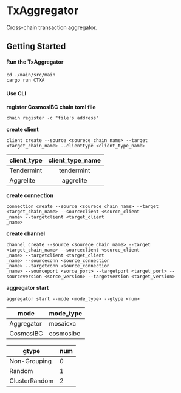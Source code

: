 # TxAggregator

 Cross-chain transaction aggregator.

## Getting Started

#### Run the TxAggregator

```shell
cd ./main/src/main
cargo run CTXA
```

#### Use CLI

**register CosmosIBC chain toml file**

```shell
chain register -c "file's address"
```

**create client**

```shell
client create --source <sourece_chain_name> --target <target_chain_name> --clienttype <client_type_name>
```

| client_type | client_type_name |
| ----------- | :--------------: |
| Tendermint  |    tendermint    |
| Aggrelite   |    aggrelite     |

**create connection**

```shell
connection create --source <sourece_chain_name> --target <target_chain_name> --sourceclient <source_client
_name> --targetclient <target_client
_name>
```

**create channel**

```shell
channel create --source <sourece_chain_name> --target <target_chain_name> --sourceclient <source_client
_name> --targetclient <target_client
_name> --sourceconn <source_connection
_name> --targetconn <source_connection
_name> --sourceport <sorce_port> --targetport <target_port> --sourceversion <sorce_version> --targetversion <target_version>
```

**aggregator start**

```shell
aggregator start --mode <mode_type> --gtype <num>
```

| mode       | mode_type |
| ---------- | --------- |
| Aggregator | mosaicxc  |
| CosmosIBC  | cosmosibc |

| gtype         | num  |
| ------------- | ---- |
| Non-Grouping  | 0    |
| Random        | 1    |
| ClusterRandom | 2    |


